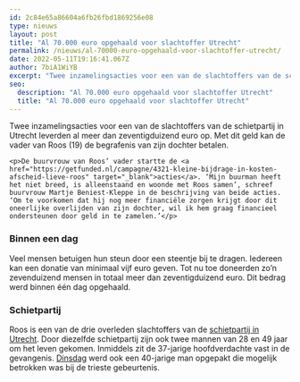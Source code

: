 ```yaml
---
id: 2c84e65a86604a6fb26fbd1869256e08
type: nieuws
layout: post
title: "Al 70.000 euro opgehaald voor slachtoffer Utrecht"
permalink: /nieuws/al-70000-euro-opgehaald-voor-slachtoffer-utrecht/
date: 2022-05-11T19:16:41.067Z
author: 7biA1WiYB
excerpt: "Twee inzamelingsacties voor een van de slachtoffers van de schietpartij in Utrecht leverden al meer dan zeventigduizend euro op. Met dit geld kan de vader van Roos (19) de begrafenis van zijn dochter betalen.  "
seo:
  description: "Al 70.000 euro opgehaald voor slachtoffer Utrecht"
  title: "Al 70.000 euro opgehaald voor slachtoffer Utrecht"
---
```

Twee inzamelingsacties voor een van de slachtoffers van de schietpartij in Utrecht leverden al meer dan zeventigduizend euro op. Met dit geld kan de vader van Roos (19) de begrafenis van zijn dochter betalen.  

    <p>De buurvrouw van Roos’ vader startte de <a href="https://getfunded.nl/campagne/4321-kleine-bijdrage-in-kosten-afscheid-lieve-roos" target="_blank">acties</a>. ‘Mijn buurman heeft het niet breed, is alleenstaand en woonde met Roos samen’, schreef buurvrouw Martje Beniest-Kleppe in de beschrijving van beide acties. ‘Om te voorkomen dat hij nog meer financiële zorgen krijgt door dit oneerlijke overlijden van zijn dochter, wil ik hem graag financieel ondersteunen door geld in te zamelen.’</p>
<h3>Binnen een dag</h3>
<p>Veel mensen betuigen hun steun door een steentje bij te dragen. Iedereen kan een donatie van minimaal vijf euro geven. Tot nu toe doneerden zo’n zevenduizend mensen in totaal meer dan zeventigduizend euro. Dit bedrag werd binnen één dag opgehaald.</p>
<h3>Schietpartij</h3>
<p>Roos is een van de drie overleden slachtoffers van de <a href="https://7dagen.netlify.app/nieuws/dit-wat-we-weten-over-de-aanslag-utrecht">schietpartij in Utrecht</a>. Door diezelfde schietpartij zijn ook twee mannen van 28 en 49 jaar om het leven gekomen. Inmiddels zit de 37-jarige hoofdverdachte vast in de gevangenis. <a href="https://nos.nl/artikel/2276762-nieuwe-verdachte-opgepakt-voor-aanslag-utrecht.html" target="_blank">Dinsdag</a> werd ook een 40-jarige man opgepakt die mogelijk betrokken was bij de trieste gebeurtenis.</p>  
